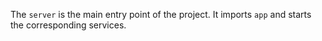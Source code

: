 The `server` is the main entry point of the project. It imports `app` and starts the corresponding services.

